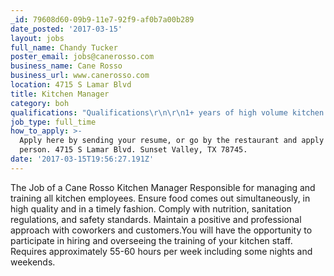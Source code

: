 ```yaml
---
_id: 79608d60-09b9-11e7-92f9-af0b7a00b289
date_posted: '2017-03-15'
layout: jobs
full_name: Chandy Tucker
poster_email: jobs@canerosso.com
business_name: Cane Rosso
business_url: www.canerosso.com
location: 4715 S Lamar Blvd
title: Kitchen Manager
category: boh
qualifications: "Qualifications\r\n\r\n1+ years of high volume kitchen management experience\r\n3+ years cooking experience, preferably some Italian cuisine and brunch experience too\r\nCreativity in the kitchen is a must! Ability to create specials, implement changes and train kitchen employees as needed\r\nWorks well with others and works well under pressure (our restaurants are busy).\r\nAvailability to work full time restaurant hours (including nights and weekends).\r\nExcellent understanding of various cooking methods, following recipes, use of ingredients, equipment and procedures. Accuracy and speed in executing assigned tasks.\r\nCulinary school diploma a plus but not required.\r\nCompensation, Benefits and Other Awesome Perks\r\n\r\nCompetitive salary paid bi-weekly. Salary commensurate with experience.\r\nCompany benefits available - medical, dental, & vision\r\nFree and discounted meals at all Cane Rosso & Cow Tipping Creamery locations.\r\nWe love to promote our own people! Opportunities for advancement in other locations, cities, and concepts.\r\nQuick hiring process and quick start (ASAP) to get you through training and on to your new career.\r\nExperienced leadership team and excellent company to work for!"
job_type: full_time
how_to_apply: >-
  Apply here by sending your resume, or go by the restaurant and apply in
  person. 4715 S Lamar Blvd. Sunset Valley, TX 78745.
date: '2017-03-15T19:56:27.191Z'
---
```

The Job of a Cane Rosso Kitchen Manager
Responsible for managing and training all kitchen employees.
Ensure food comes out simultaneously, in high quality and in a timely fashion.
Comply with nutrition, sanitation regulations, and safety standards.
Maintain a positive and professional approach with coworkers and customers.You will have the opportunity to participate in hiring and overseeing the training of your kitchen staff.
Requires approximately 55-60 hours per week including some nights and weekends.
